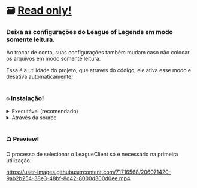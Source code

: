 # `🗃️` [Read only!](https://github.com/controlado/read-only)

### Deixa as configurações do League of Legends em modo somente leitura.

Ao trocar de conta, suas configurações também mudam caso não colocar os arquivos em modo somente leitura.

Essa é a utilidade do projeto, que através do código, ele ativa esse modo e desativa automaticamente!

#

### `⚙️` Instalação!

<details>
    <summary> Executável (recomendado) </summary>

[Clique e baixe a última versão disponível](https://github.com/controlado/read-only/releases)

</details>

<details>
    <summary> Através da source </summary>
    
```
git clone https://github.com/controlado/read-only.git
```
    
```
python -3.11 ./source/main.py
```

</details>

#

### `📺` Preview!

O processo de selecionar o LeagueClient só é necessário na primeira utilização.

https://user-images.githubusercontent.com/71716568/206071420-9ab2b254-38e3-48bf-8d42-8000d300d0ee.mp4